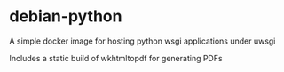 debian-python
=============

A simple docker image for hosting python wsgi applications under uwsgi

Includes a static build of wkhtmltopdf for generating PDFs
